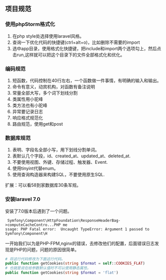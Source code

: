 ## 项目规范

### 使用phpStorm格式化
1. 在php style处选择使用laravel风格。
2. 查询一下优化代码的快捷键(ctrl+alt+o)，比如删除不需要的import
3. 选中app目录，使用格式化快捷键，把include和import两个选项勾上，然后点击run,这样就可以把这个目录下的文件全部格式化和优化。


### 编码规范
1. 短函数，代码控制在40行左右，一个函数做一件事情，有明确的输入和输出。
2. 命令有意义，动宾机构，对函数有备注说明
3. 常量全部大写，多个词下划线分割
4. 类属性用小驼峰
5. 类方法也有小驼峰
6. 异常要记录日志
7. 响应格式规范化
8. 路由规范，使用get和post


### 数据库规范
1. 表明、字段名全部小写，用下划线分割单词。
2. 表默认几个字段，id、created_at、updated_at、deleted_at.
3. 不要使用视图、外键、存储过程、触发器、Event.
4. 使用tinyint代替enum。
5. 使用查询构造器来构建SQL，不要使用原生SQL.

扩展：可以看58到家数据库30条军规。

### 安装laravel 7.0
安装了7.0版本后遇到了一个问题。
```
 Symfony\Component\HttpFoundation\ResponseHeaderBag->computeCacheContro...PHP me                                                  ssage: PHP Fatal error:  Uncaught TypeError: Argument 1 passed to Symfony\Component\H    
```
一开始我们以为是PHP-FPM,nginx的错误，去修改他们的配置，后面错误日志发现是PHP的问题，问题的原因很简单。
```php
# 将这行代码修改为下面这行代码。
public function getCookies(string $format = self::COOKIES_FLAT)
# 也就是说在给参数默认值时不可以使用静态属性。
public function getCookies(string $format = 'flat')
```

